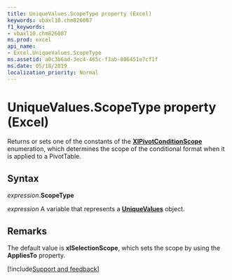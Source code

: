```yaml
---
title: UniqueValues.ScopeType property (Excel)
keywords: vbaxl10.chm826087
f1_keywords:
- vbaxl10.chm826087
ms.prod: excel
api_name:
- Excel.UniqueValues.ScopeType
ms.assetid: a0c3b6ad-3ec4-465c-f3ab-806451e7cf1f
ms.date: 05/18/2019
localization_priority: Normal
---
```



# UniqueValues.ScopeType property (Excel)

Returns or sets one of the constants of the **[XlPivotConditionScope](Excel.XlPivotConditionScope.md)** enumeration, which determines the scope of the conditional format when it is applied to a PivotTable.


## Syntax

_expression_.**ScopeType**

_expression_ A variable that represents a **[UniqueValues](Excel.UniqueValues.md)** object.


## Remarks

The default value is **xlSelectionScope**, which sets the scope by using the **AppliesTo** property.



[!include[Support and feedback](~/includes/feedback-boilerplate.md)]